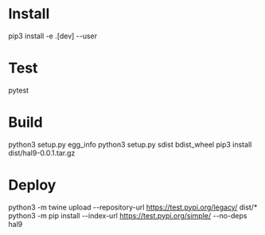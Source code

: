 # Install
pip3 install -e .[dev] --user

# Test
pytest

# Build
python3 setup.py egg_info
python3 setup.py sdist bdist_wheel
pip3 install dist/hal9-0.0.1.tar.gz

# Deploy
python3 -m twine upload --repository-url https://test.pypi.org/legacy/ dist/*
python3 -m pip install --index-url https://test.pypi.org/simple/ --no-deps hal9
